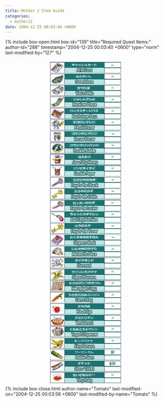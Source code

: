 ```yaml
---
title: Mother 2 Item Guide
categories:
  - mother12
date: 2004-12-25 00:03:40 +0600
---
```

{% include box-open.html box-id="139" title="Required Quest Items:" author-id="288" timestamp="2004-12-25 00:03:40 +0600" type="norm" last-modified-by="127" %}
<center><img src="requiredquestitems.jpg" /></center>
{% include box-close.html author-name="Tomato" last-modified-on="2004-12-25 00:03:56 +0600" last-modified-by-name="Tomato" %}
